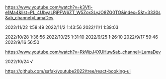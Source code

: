 https://www.youtube.com/watch?v=k3Vfj-e1Ma4&list=PL_4UbyaLRjPFW6ZT_W5ZoxSLyJO8ZG0TO&index=5&t=3330s&ab_channel=LamaDev

2022/11/22 1:58:49
2022/11/2 1:43:56
2022/11/1 1:39:03

2022/10/28 1:36:56
2022/10/25 1:31:10
2022/9/25 1:26:10
2022/9/17 59:46
2022/9/16 56:50

https://www.youtube.com/watch?v=RkWpJ4XUHuw&ab_channel=LamaDev

2022/10/24 √

https://github.com/safak/youtube2022/tree/react-booking-ui

